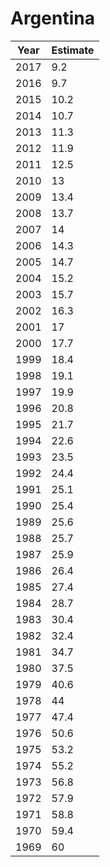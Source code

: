 # Argentina

| Year | Estimate |
| ---- | -------- |
| 2017 | 9.2 |
| 2016 | 9.7 |
| 2015 | 10.2 |
| 2014 | 10.7 |
| 2013 | 11.3 |
| 2012 | 11.9 |
| 2011 | 12.5 |
| 2010 | 13 |
| 2009 | 13.4 |
| 2008 | 13.7 |
| 2007 | 14 |
| 2006 | 14.3 |
| 2005 | 14.7 |
| 2004 | 15.2 |
| 2003 | 15.7 |
| 2002 | 16.3 |
| 2001 | 17 |
| 2000 | 17.7 |
| 1999 | 18.4 |
| 1998 | 19.1 |
| 1997 | 19.9 |
| 1996 | 20.8 |
| 1995 | 21.7 |
| 1994 | 22.6 |
| 1993 | 23.5 |
| 1992 | 24.4 |
| 1991 | 25.1 |
| 1990 | 25.4 |
| 1989 | 25.6 |
| 1988 | 25.7 |
| 1987 | 25.9 |
| 1986 | 26.4 |
| 1985 | 27.4 |
| 1984 | 28.7 |
| 1983 | 30.4 |
| 1982 | 32.4 |
| 1981 | 34.7 |
| 1980 | 37.5 |
| 1979 | 40.6 |
| 1978 | 44 |
| 1977 | 47.4 |
| 1976 | 50.6 |
| 1975 | 53.2 |
| 1974 | 55.2 |
| 1973 | 56.8 |
| 1972 | 57.9 |
| 1971 | 58.8 |
| 1970 | 59.4 |
| 1969 | 60 |